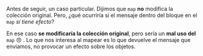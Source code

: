 Antes de seguir, un caso particular. Dijimos que `map` **no** modifica la colección original. Pero, ¿qué ocurriría si el mensaje dentro del bloque en el `map` _sí tiene efecto_?

En ese caso **se modificaría la colección original**, pero sería un **mal uso del** `map` :angry: . Lo que nos interesa al mapear es lo que devuelve el mensaje que enviamos, no provocar un efecto sobre los objetos.